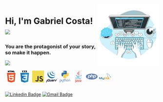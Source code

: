 <img align="right" src="https://github.com/gabrielcs04/gabrielcs04/blob/main/images/code.svg" alt="Code" width=40% />
<h1>Hi, I'm Gabriel Costa! <img src="https://raw.githubusercontent.com/kaueMarques/kaueMarques/master/hi.gif" width="30px"></h1>

<h3>You are the protagonist of your story, so make it happen.</h3>
<p><img src="https://github-readme-stats.vercel.app/api/top-langs/?username=gabrielcs04&layout=compact&theme=react"></p>

<div style="display: inline_block">
  <img align="center" alt="Gabriel-HTML" height="40" width="40" src="https://raw.githubusercontent.com/devicons/devicon/master/icons/html5/html5-original-wordmark.svg">
  <img align="center" alt="Gabriel-CSS" height="40" width="40" src="https://raw.githubusercontent.com/devicons/devicon/master/icons/css3/css3-original-wordmark.svg">
  <img align="center" alt="Gabriel-Js" height="40" width="40" src="https://raw.githubusercontent.com/devicons/devicon/master/icons/javascript/javascript-original.svg">
  <img align="center" alt="Gabriel-Jquery" height="40" width="40" src="https://raw.githubusercontent.com/devicons/devicon/master/icons/jquery/jquery-original-wordmark.svg">
  <img align="center" alt="Gabriel-Python" height="40" width="40" src="https://raw.githubusercontent.com/devicons/devicon/master/icons/python/python-original-wordmark.svg">
  <img align="center" alt="Gabriel-Java" height="40" width="40" src="https://raw.githubusercontent.com/devicons/devicon/master/icons/java/java-original-wordmark.svg">
  <img align="center" alt="Gabriel-PHP" height="40" width="40" src="https://raw.githubusercontent.com/devicons/devicon/master/icons/php/php-plain.svg">
  <img align="center" alt="Gabriel-MySQL" height="40" width="40" src="https://raw.githubusercontent.com/devicons/devicon/master/icons/mysql/mysql-original-wordmark.svg">
</div>

##
[![Linkedin Badge](https://img.shields.io/badge/-Gabriel%20Costa%20da%20Silva-007EC6?style=flat-square&logo=Linkedin&logoColor=white&link=https://www.linkedin.com/in/gabriel-costa-da-silva/)](https://www.linkedin.com/in/gabriel-costa-da-silva/)
[![Gmail Badge](https://img.shields.io/badge/-gabriel.costasilva04@gmail.com-333333?style=flat-square&logo=Gmail&logoColor=white&link=mailto:gabriel.costasilva04@gmail.com)](mailto:gabriel.costasilva04@gmail.com)

<!-- 
### Hi there 👋 
**gabrielcs04/gabrielcs04** is a ✨ _special_ ✨ repository because its `README.md` (this file) appears on your GitHub profile.

Here are some ideas to get you started:

- 🔭 I’m currently working on ...
- 🌱 I’m currently learning ...
- 👯 I’m looking to collaborate on ...
- 🤔 I’m looking for help with ...
- 💬 Ask me about ...
- 📫 How to reach me: ...
- 😄 Pronouns: ...
- ⚡ Fun fact: ...
-->
